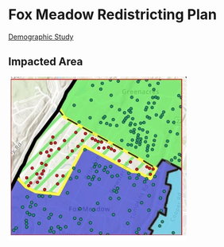# Fox Meadow Redistricting Plan

[Demographic Study](https://go.boarddocs.com/ny/scarsdale/Board.nsf/files/DMRJKZ4DA1B1/$file/Scarsdale%20Report%202025.pdf)

## Impacted Area

![Impacted Area](impacted_area.jpg?raw=true)
